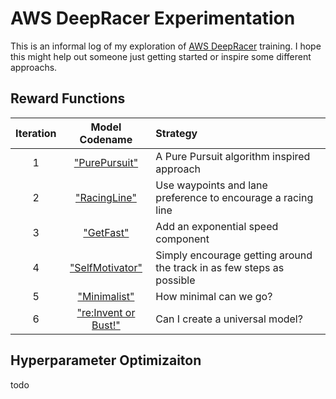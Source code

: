 # AWS DeepRacer Experimentation

This is an informal log of my exploration of [AWS DeepRacer](https://aws.amazon.com/deepracer/) training.  I hope this might help out someone just getting started or inspire some different approachs.

## Reward Functions

|Iteration|Model Codename|Strategy| 
| :---: |:---:|:-----|
|1|["PurePursuit"](./iterations/v1-PurePursuit.md)|A Pure Pursuit algorithm inspired approach|
|2|["RacingLine"](./iterations/v2-RacingLine.md)|Use waypoints and lane preference to encourage a racing line|
|3|["GetFast"](./iterations/v3-GetFast.md)|Add an exponential speed component|
|4|["SelfMotivator"](./iterations/v4-SelfMotivator.md)|Simply encourage getting around the track in as few steps as possible|
|5|["Minimalist"](./iterations/v5-Minimalist.md)|How minimal can we go?|
|6|["re:Invent or Bust!"](./iterations/v6-reInventorBust.md)|Can I create a universal model?|

## Hyperparameter Optimizaiton
todo